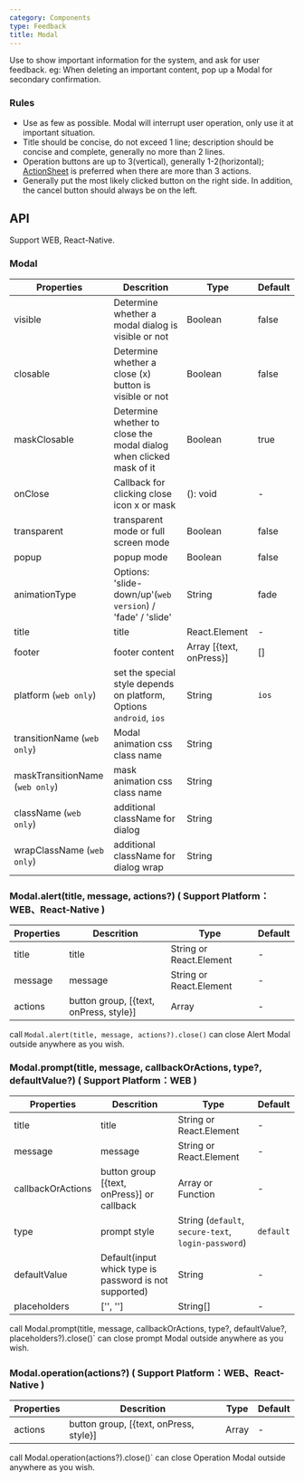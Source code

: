 ```yaml
---
category: Components
type: Feedback
title: Modal
---
```


Use to show important information for the system, and ask for user feedback. eg: When deleting an important content, pop up a Modal for secondary confirmation.

### Rules
- Use as few as possible. Modal will interrupt user operation, only use it at important situation.
- Title should be concise, do not exceed 1 line; description should be concise and complete, generally no more than 2 lines.
- Operation buttons are up to 3(vertical), generally 1-2(horizontal); [ActionSheet](/components/action-sheet) is preferred when there are more than 3 actions.
- Generally put the most likely clicked button on the right side. In addition, the cancel button should always be on the left.

## API

Support WEB, React-Native.

### Modal

Properties | Descrition | Type | Default
-----------|------------|------|--------
| visible | Determine whether a modal dialog is visible or not | Boolean | false |
| closable | Determine whether a close (x) button is visible or not | Boolean | false |
| maskClosable | Determine whether to close the modal dialog when clicked mask of it | Boolean | true |
| onClose | Callback for clicking close icon x or mask | (): void | - |
| transparent | transparent mode or full screen mode | Boolean | false |
| popup | popup mode | Boolean | false |
| animationType | Options: 'slide-down/up'(`web version`) / 'fade' / 'slide' | String | fade |
| title | title | React.Element | - |
| footer | footer content | Array [{text, onPress}] | [] |
| platform (`web only`) | set the special style depends on platform, Options `android`, `ios` | String | `ios` |
| transitionName (`web only`) | Modal animation css class name | String | |
| maskTransitionName (`web only`) | mask animation css class name | String | |
| className (`web only`) | additional className for dialog | String | |
| wrapClassName (`web only`) | additional className for dialog wrap | String | |

### Modal.alert(title, message, actions?) ( Support Platform：WEB、React-Native )

Properties | Descrition | Type | Default
-----------|------------|------|--------
| title | title | String or React.Element | -  |
| message | message  | String or React.Element  | -  |
| actions | button group, [{text, onPress, style}]  | Array | -  |

call `Modal.alert(title, message, actions?).close()`  can close Alert Modal outside anywhere as you wish.

### Modal.prompt(title, message, callbackOrActions, type?, defaultValue?) ( Support Platform：WEB )

Properties | Descrition | Type | Default
-----------|------------|------|--------
| title | title | String or React.Element | -  |
| message | message  | String or React.Element  | -  |
| callbackOrActions  | button group [{text, onPress}] or callback | Array or Function | -  |
| type  | prompt style | String (`default`, `secure-text`, `login-password`)|  `default`  |
| defaultValue  | Default(input whick type is password is not supported) | String | -  |
| placeholders  | ['', '']  | String[] | -  |

call Modal.prompt(title, message, callbackOrActions, type?, defaultValue?, placeholders?).close()` can close prompt Modal outside anywhere as you wish.

### Modal.operation(actions?) ( Support Platform：WEB、React-Native )

Properties | Descrition | Type | Default
-----------|------------|------|--------
| actions | button group, [{text, onPress, style}]  | Array | -  |

call Modal.operation(actions?).close()` can close Operation Modal outside anywhere as you wish.
